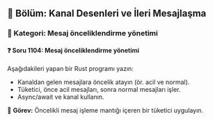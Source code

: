 ## 📘 Bölüm: Kanal Desenleri ve İleri Mesajlaşma  
### 🔹 Kategori: Mesaj önceliklendirme yönetimi  
#### ❓ Soru 1104: Mesaj önceliklendirme yönetimi

Aşağıdakileri yapan bir Rust programı yazın:

- Kanaldan gelen mesajlara öncelik atayın (ör. acil ve normal).
- Tüketici, önce acil mesajları, sonra normal mesajları işler.
- Async/await ve kanal kullanın.

🔧 **Görev:** Öncelikli mesaj işleme mantığı içeren bir tüketici uygulayın.
